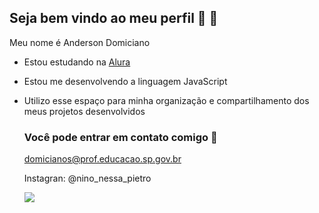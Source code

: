 ## Seja bem vindo ao meu perfil 👋 🚙

Meu nome é Anderson Domiciano 

- Estou estudando na [Alura](https://www.alura.com.br)
- Estou me desenvolvendo a linguagem JavaScript
- Utilizo esse espaço para minha organização e compartilhamento dos meus projetos desenvolvidos

  ### Você pode entrar em contato comigo 📧

  domicianos@prof.educacao.sp.gov.br
  
  Instagran: @nino_nessa_pietro

  ![](https://media1.tenor.com/m/KE3nS_A5rOQAAAAC/beavis-and-butthead-headbanging.gif)
  

